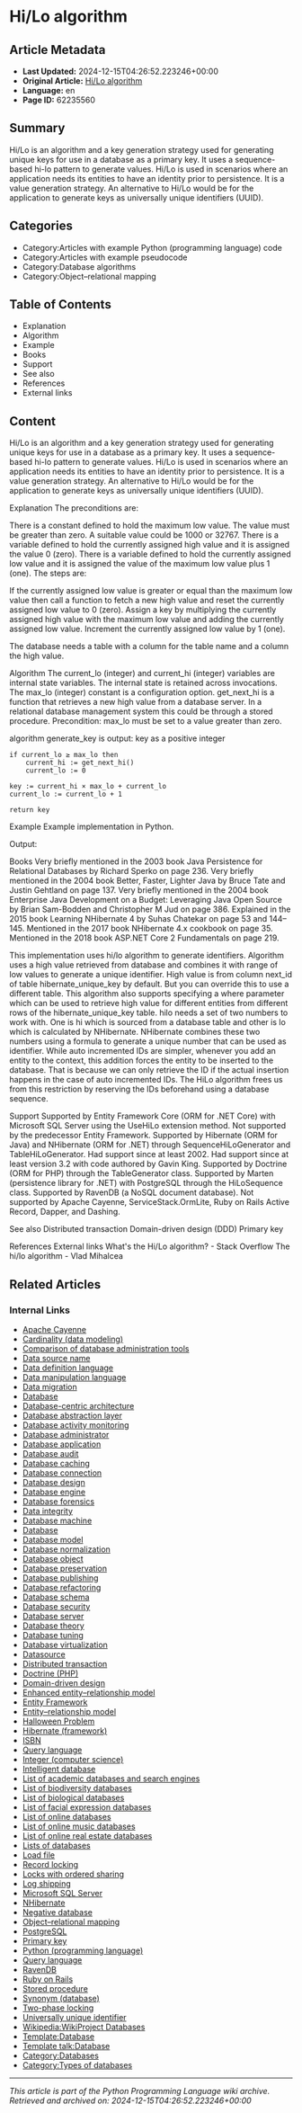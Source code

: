 # Hi/Lo algorithm

## Article Metadata

- **Last Updated:** 2024-12-15T04:26:52.223246+00:00
- **Original Article:** [Hi/Lo algorithm](https://en.wikipedia.org/wiki/Hi/Lo_algorithm)
- **Language:** en
- **Page ID:** 62235560

## Summary

Hi/Lo is an algorithm and a key generation strategy used for generating unique keys for use in a database as a primary key. It uses a sequence-based hi-lo pattern to generate values. Hi/Lo is used in scenarios where an application needs its entities to have an identity prior to persistence. It is a value generation strategy. An alternative to Hi/Lo would be for the application to generate keys as universally unique identifiers (UUID).

## Categories

- Category:Articles with example Python (programming language) code
- Category:Articles with example pseudocode
- Category:Database algorithms
- Category:Object–relational mapping

## Table of Contents

- Explanation
- Algorithm
- Example
- Books
- Support
- See also
- References
- External links

## Content

Hi/Lo is an algorithm and a key generation strategy used for generating unique keys for use in a database as a primary key. It uses a sequence-based hi-lo pattern to generate values. Hi/Lo is used in scenarios where an application needs its entities to have an identity prior to persistence. It is a value generation strategy. An alternative to Hi/Lo would be for the application to generate keys as universally unique identifiers (UUID).

Explanation
The preconditions are:

There is a constant defined to hold the maximum low value. The value must be greater than zero. A suitable value could be 1000 or 32767.
There is a variable defined to hold the currently assigned high value and it is assigned the value 0 (zero).
There is a variable defined to hold the currently assigned low value and it is assigned the value of the maximum low value plus 1 (one).
The steps are:

If the currently assigned low value is greater or equal than the maximum low value then call a function to fetch a new high value and reset the currently assigned low value to 0 (zero).
Assign a key by multiplying the currently assigned high value with the maximum low value and adding the currently assigned low value.
Increment the currently assigned low value by 1 (one).

The database needs a table with a column for the table name and a column the high value.

Algorithm
The current_lo (integer) and current_hi (integer) variables are internal state variables. The internal state is retained across invocations. The max_lo (integer) constant is a configuration option. get_next_hi is a function that retrieves a new high value from a database server. In a relational database management system this could be through a stored procedure.
Precondition: max_lo must be set to a value greater than zero.

algorithm generate_key is
    output: key as a positive integer

    if current_lo ≥ max_lo then
        current_hi := get_next_hi()
        current_lo := 0

    key := current_hi × max_lo + current_lo
    current_lo := current_lo + 1

    return key

Example
Example implementation in Python. 

Output:

Books
Very briefly mentioned in the 2003 book Java Persistence for Relational Databases by Richard Sperko on page 236.
Very briefly mentioned in the 2004 book Better, Faster, Lighter Java by Bruce Tate and Justin Gehtland on page 137.
Very briefly mentioned in the 2004 book Enterprise Java Development on a Budget: Leveraging Java Open Source by Brian Sam-Bodden and Christopher M Jud on page 386.
Explained in the 2015 book Learning NHibernate 4 by Suhas Chatekar on page 53 and 144–145.
Mentioned in the 2017 book NHibernate 4.x cookbook on page 35.
Mentioned in the 2018 book ASP.NET Core 2 Fundamentals on page 219.

This implementation uses hi/lo algorithm to generate identifiers. Algorithm uses a high value retrieved from database and combines it with range of low values to generate a unique identifier. High value is from column next_id of table hibernate_unique_key by default. But you can override this to use a different table. This algorithm also supports specifying a where parameter which can be used to retrieve high value for different entities from different rows of the hibernate_unique_key table.
hilo needs a set of two numbers to work with. One is hi which is sourced from a database table and other is lo which is calculated by NHibernate. NHibernate combines these two 
numbers using a formula to generate a unique number that can be used as identifier.
While auto incremented IDs are simpler, whenever you add an entity to the context, this addition forces the entity to be inserted to the database. That is because we can only retrieve the ID if the actual insertion happens in the case of auto incremented IDs. The HiLo algorithm frees us from this restriction by reserving the IDs beforehand using a database sequence.

Support
Supported by Entity Framework Core (ORM for .NET Core) with Microsoft SQL Server using the UseHiLo extension method. Not supported by the predecessor Entity Framework.
Supported by Hibernate (ORM for Java) and NHibernate (ORM for .NET) through SequenceHiLoGenerator and TableHiLoGenerator. Had support since at least 2002. Had support since at least version 3.2 with code authored by Gavin King.
Supported by Doctrine (ORM for PHP) through the TableGenerator class.
Supported by Marten (persistence library for .NET) with PostgreSQL through the HiLoSequence class.
Supported by RavenDB (a NoSQL document database).
Not supported by Apache Cayenne, ServiceStack.OrmLite, Ruby on Rails Active Record, Dapper, and Dashing.

See also
Distributed transaction
Domain-driven design (DDD)
Primary key

References
External links
What's the Hi/Lo algorithm? - Stack Overflow
The hi/lo algorithm - Vlad Mihalcea

## Related Articles

### Internal Links

- [Apache Cayenne](https://en.wikipedia.org/wiki/Apache_Cayenne)
- [Cardinality (data modeling)](https://en.wikipedia.org/wiki/Cardinality_(data_modeling))
- [Comparison of database administration tools](https://en.wikipedia.org/wiki/Comparison_of_database_administration_tools)
- [Data source name](https://en.wikipedia.org/wiki/Data_source_name)
- [Data definition language](https://en.wikipedia.org/wiki/Data_definition_language)
- [Data manipulation language](https://en.wikipedia.org/wiki/Data_manipulation_language)
- [Data migration](https://en.wikipedia.org/wiki/Data_migration)
- [Database](https://en.wikipedia.org/wiki/Database)
- [Database-centric architecture](https://en.wikipedia.org/wiki/Database-centric_architecture)
- [Database abstraction layer](https://en.wikipedia.org/wiki/Database_abstraction_layer)
- [Database activity monitoring](https://en.wikipedia.org/wiki/Database_activity_monitoring)
- [Database administrator](https://en.wikipedia.org/wiki/Database_administrator)
- [Database application](https://en.wikipedia.org/wiki/Database_application)
- [Database audit](https://en.wikipedia.org/wiki/Database_audit)
- [Database caching](https://en.wikipedia.org/wiki/Database_caching)
- [Database connection](https://en.wikipedia.org/wiki/Database_connection)
- [Database design](https://en.wikipedia.org/wiki/Database_design)
- [Database engine](https://en.wikipedia.org/wiki/Database_engine)
- [Database forensics](https://en.wikipedia.org/wiki/Database_forensics)
- [Data integrity](https://en.wikipedia.org/wiki/Data_integrity)
- [Database machine](https://en.wikipedia.org/wiki/Database_machine)
- [Database](https://en.wikipedia.org/wiki/Database)
- [Database model](https://en.wikipedia.org/wiki/Database_model)
- [Database normalization](https://en.wikipedia.org/wiki/Database_normalization)
- [Database object](https://en.wikipedia.org/wiki/Database_object)
- [Database preservation](https://en.wikipedia.org/wiki/Database_preservation)
- [Database publishing](https://en.wikipedia.org/wiki/Database_publishing)
- [Database refactoring](https://en.wikipedia.org/wiki/Database_refactoring)
- [Database schema](https://en.wikipedia.org/wiki/Database_schema)
- [Database security](https://en.wikipedia.org/wiki/Database_security)
- [Database server](https://en.wikipedia.org/wiki/Database_server)
- [Database theory](https://en.wikipedia.org/wiki/Database_theory)
- [Database tuning](https://en.wikipedia.org/wiki/Database_tuning)
- [Database virtualization](https://en.wikipedia.org/wiki/Database_virtualization)
- [Datasource](https://en.wikipedia.org/wiki/Datasource)
- [Distributed transaction](https://en.wikipedia.org/wiki/Distributed_transaction)
- [Doctrine (PHP)](https://en.wikipedia.org/wiki/Doctrine_(PHP))
- [Domain-driven design](https://en.wikipedia.org/wiki/Domain-driven_design)
- [Enhanced entity–relationship model](https://en.wikipedia.org/wiki/Enhanced_entity%E2%80%93relationship_model)
- [Entity Framework](https://en.wikipedia.org/wiki/Entity_Framework)
- [Entity–relationship model](https://en.wikipedia.org/wiki/Entity%E2%80%93relationship_model)
- [Halloween Problem](https://en.wikipedia.org/wiki/Halloween_Problem)
- [Hibernate (framework)](https://en.wikipedia.org/wiki/Hibernate_(framework))
- [ISBN](https://en.wikipedia.org/wiki/ISBN)
- [Query language](https://en.wikipedia.org/wiki/Query_language)
- [Integer (computer science)](https://en.wikipedia.org/wiki/Integer_(computer_science))
- [Intelligent database](https://en.wikipedia.org/wiki/Intelligent_database)
- [List of academic databases and search engines](https://en.wikipedia.org/wiki/List_of_academic_databases_and_search_engines)
- [List of biodiversity databases](https://en.wikipedia.org/wiki/List_of_biodiversity_databases)
- [List of biological databases](https://en.wikipedia.org/wiki/List_of_biological_databases)
- [List of facial expression databases](https://en.wikipedia.org/wiki/List_of_facial_expression_databases)
- [List of online databases](https://en.wikipedia.org/wiki/List_of_online_databases)
- [List of online music databases](https://en.wikipedia.org/wiki/List_of_online_music_databases)
- [List of online real estate databases](https://en.wikipedia.org/wiki/List_of_online_real_estate_databases)
- [Lists of databases](https://en.wikipedia.org/wiki/Lists_of_databases)
- [Load file](https://en.wikipedia.org/wiki/Load_file)
- [Record locking](https://en.wikipedia.org/wiki/Record_locking)
- [Locks with ordered sharing](https://en.wikipedia.org/wiki/Locks_with_ordered_sharing)
- [Log shipping](https://en.wikipedia.org/wiki/Log_shipping)
- [Microsoft SQL Server](https://en.wikipedia.org/wiki/Microsoft_SQL_Server)
- [NHibernate](https://en.wikipedia.org/wiki/NHibernate)
- [Negative database](https://en.wikipedia.org/wiki/Negative_database)
- [Object–relational mapping](https://en.wikipedia.org/wiki/Object%E2%80%93relational_mapping)
- [PostgreSQL](https://en.wikipedia.org/wiki/PostgreSQL)
- [Primary key](https://en.wikipedia.org/wiki/Primary_key)
- [Python (programming language)](https://en.wikipedia.org/wiki/Python_(programming_language))
- [Query language](https://en.wikipedia.org/wiki/Query_language)
- [RavenDB](https://en.wikipedia.org/wiki/RavenDB)
- [Ruby on Rails](https://en.wikipedia.org/wiki/Ruby_on_Rails)
- [Stored procedure](https://en.wikipedia.org/wiki/Stored_procedure)
- [Synonym (database)](https://en.wikipedia.org/wiki/Synonym_(database))
- [Two-phase locking](https://en.wikipedia.org/wiki/Two-phase_locking)
- [Universally unique identifier](https://en.wikipedia.org/wiki/Universally_unique_identifier)
- [Wikipedia:WikiProject Databases](https://en.wikipedia.org/wiki/Wikipedia:WikiProject_Databases)
- [Template:Database](https://en.wikipedia.org/wiki/Template:Database)
- [Template talk:Database](https://en.wikipedia.org/wiki/Template_talk:Database)
- [Category:Databases](https://en.wikipedia.org/wiki/Category:Databases)
- [Category:Types of databases](https://en.wikipedia.org/wiki/Category:Types_of_databases)

---
_This article is part of the Python Programming Language wiki archive._
_Retrieved and archived on: 2024-12-15T04:26:52.223246+00:00_